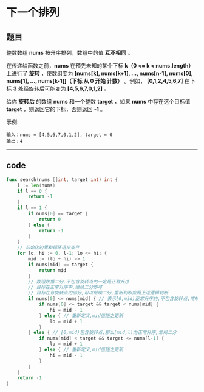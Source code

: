 # 下一个排列

## 题目

整数数组 **nums** 按升序排列，数组中的值 **互不相同** 。

在传递给函数之前，**nums** 在预先未知的某个下标 **k（0 <= k < nums.length）** 上进行了 **旋转** ，使数组变为 **[nums[k], nums[k+1], ..., nums[n-1], nums[0], nums[1], ..., nums[k-1]]（下标 从 0 开始 计数）** 。例如， **[0,1,2,4,5,6,7]** 在下标 **3** 处经旋转后可能变为 **[4,5,6,7,0,1,2]** 。

给你 **旋转后** 的数组 **nums** 和一个整数 **target** ，如果 **nums** 中存在这个目标值 **target** ，则返回它的下标，否则返回 **-1** 。

示例:

```text
输入：nums = [4,5,6,7,0,1,2], target = 0
输出：4
```

---

## code

```go
func search(nums []int, target int) int {
	l := len(nums)
	if l == 0 {
		return -1
	}
	if l == 1 {
		if nums[0] == target {
			return 0
		} else {
			return -1
		}
	}
	// 初始化边界和循环退出条件
	for lo, hi := 0, l-1; lo <= hi; {
		mid := (lo + hi) >> 1
		if nums[mid] == target {
			return mid
		}
		// 数组数据二分,不包含旋转点的一定是正常升序
		// 目标在正常升序中,继续二分即可
		// 目标在有旋转点的部分,可以继续二分,重新判断按照上述逻辑判断
		if nums[0] <= nums[mid] { // 表示[0,mid)正常升序的,不包含旋转点,常规二分
			if nums[0] <= target && target < nums[mid] {
				hi = mid - 1
			} else { // 重新定义,mid值随之更新
				lo = mid + 1
			}
		} else { // [0,mid)包含旋转点,那么[mid,l)为正常升序,常规二分
			if nums[mid] < target && target <= nums[l-1] {
				lo = mid + 1
			} else { // 重新定义,mid值随之更新
				hi = mid - 1
			}
		}
	}
	return -1
}
```

